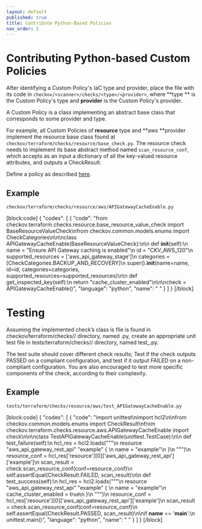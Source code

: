 ```yaml
---
layout: default
published: true
title: Contribute Python-Based Policies
nav_order: 2
---
```


# Contributing Python-based Custom Policies

After identifying a Custom Policy's IaC type and provider, place the file with its code in `checkov/<scanner>/checks/<type>/<provider>`, where **type ** is the Custom Policy's type and **provider** is the Custom Policy's provider.

A Custom Policy is a class implementing an abstract base class that corresponds to some provider and type.

For example, all Custom Policies of **resource** type and **aws **provider implement the resource base class found at `checkov/terraform/checks/resource/base_check.py`. The resource check needs to implement its base abstract method named `scan_resource_conf`, which accepts as an input a dictionary of all the key-valued resource attributes, and outputs a CheckResult.

Define a policy as described [here](../3.Custom%20Policies/Python%20Custom%20Policies.md).

## Example
`checkov/terraform/checks/resource/aws/APIGatewayCacheEnable.py`

[block:code]
{
  "codes": [
    {
      "code": "from checkov.terraform.checks.resource.base_resource_value_check import BaseResourceValueCheck\nfrom checkov.common.models.enums import CheckCategories\n\n\nclass APIGatewayCacheEnable(BaseResourceValueCheck):\n\n    def __init__(self):\n        name = \"Ensure API Gateway caching is enabled\"\n        id = \"CKV_AWS_120\"\n        supported_resources = ['aws_api_gateway_stage']\n        categories = [CheckCategories.BACKUP_AND_RECOVERY]\n        super().__init__(name=name, id=id, categories=categories, supported_resources=supported_resources)\n\n    def get_inspected_key(self):\n        return \"cache_cluster_enabled\"\n\n\ncheck = APIGatewayCacheEnable()",
      "language": "python",
      "name": " "
    }
  ]
}
[/block]

# Testing

Assuming the implemented check’s class is file is found in checkov/terraform/checks/<type>/<provider> directory, named <ClassName>.py, create an appropriate unit test file in tests/terraform/checks/<type>/<provider> directory, named test_<ClassName>.py.

The test suite should cover different check results; Test if the check outputs PASSED on a compliant configuration, and test if it output FAILED on a non-compliant configuration. You are also encouraged to test more specific components of the check, according to their complexity.


## Example

`tests/terraform/checks/resource/aws/test_APIGatewayCacheEnable.py`

[block:code]
{
  "codes": [
    {
      "code": "import unittest\nimport hcl2\n\nfrom checkov.common.models.enums import CheckResult\nfrom checkov.terraform.checks.resource.aws.APIGatewayCacheEnable import check\n\n\nclass TestAPIGatewayCacheEnable(unittest.TestCase):\n\n    def test_failure(self):\n        hcl_res = hcl2.loads(\"\"\"\n                    resource \"aws_api_gateway_rest_api\" \"example\" {                    \n                      name = \"example\"\n                    }\n                \"\"\")\n        resource_conf = hcl_res['resource'][0]['aws_api_gateway_rest_api']['example']\n        scan_result = check.scan_resource_conf(conf=resource_conf)\n        self.assertEqual(CheckResult.FAILED, scan_result)\n\n    def test_success(self):\n        hcl_res = hcl2.loads(\"\"\"\n                    resource \"aws_api_gateway_rest_api\" \"example\" {                    \n                      name                  = \"example\"\n                      cache_cluster_enabled = true\n                    }\n                \"\"\")\n        resource_conf = hcl_res['resource'][0]['aws_api_gateway_rest_api']['example']\n        scan_result = check.scan_resource_conf(conf=resource_conf)\n        self.assertEqual(CheckResult.PASSED, scan_result)\n\nif __name__ == '__main__':\n    unittest.main()",
      "language": "python",
      "name": " "
    }
  ]
}
[/block]
